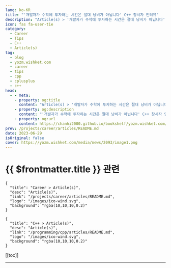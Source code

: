 ```yaml
---
lang: ko-KR
title: "'개발자가 수학에 투자하는 시간은 절대 낭비가 아닙니다' C++ 창시자 인터뷰"
description: "Article(s) > '개발자가 수학에 투자하는 시간은 절대 낭비가 아닙니다' C++ 창시자 인터뷰"
icon: fas fa-user-tie
category: 
  - Career
  - Tips
  - C++
  - Article(s)
tag: 
  - blog
  - yozm.wishket.com
  - career
  - tips
  - cpp
  - cplusplus
  - c++
head:
  - - meta:
    - property: og:title
      content: "Article(s) > '개발자가 수학에 투자하는 시간은 절대 낭비가 아닙니다' C++ 창시자 인터뷰"
    - property: og:description
      content: "'개발자가 수학에 투자하는 시간은 절대 낭비가 아닙니다' C++ 창시자 인터뷰"
    - property: og:url
      content: https://chanhi2000.github.io/bookshelf/yozm.wishket.com/2093.html
prev: /projects/career/articles/README.md
date: 2023-06-29
isOriginal: false
cover: https://yozm.wishket.com/media/news/2093/image1.png
---
```


# {{ $frontmatter.title }} 관련

```component VPCard
{
  "title": "Career > Article(s)",
  "desc": "Article(s)",
  "link": "/projects/career/articles/README.md",
  "logo": "/images/ico-wind.svg",
  "background": "rgba(10,10,10,0.2)"
}
```

```component VPCard
{
  "title": "C++ > Article(s)",
  "desc": "Article(s)",
  "link": "/programming/cpp/articles/README.md",
  "logo": "/images/ico-wind.svg",
  "background": "rgba(10,10,10,0.2)"
}
```

[[toc]]

---

<SiteInfo
  name="'개발자가 수학에 투자하는 시간은 절대 낭비가 아닙니다' C++ 창시자 인터뷰 | 요즘IT"
  desc="본문은 ‘Evrone’이라는 해외 IT 아웃소싱 기업이, C++ 제작자이자 최초 구현자인 비야네 스트롭스트룹(Bjarne Stroustrup)을 인터뷰한 글입니다. 비야네 스트롭스트룹은 1978년부터 C++를 개발하였고, C++의 표준 참고서로 불리는 <C++ 프로그래밍 언어>를 저술했습니다. 인터뷰에는 C++ 프로그래밍에 대한 생각과 오랜 전문적 경험을 토대로 개발자들에게 건네는 조언이 담겨 있습니다."
  url="https://yozm.wishket.com/magazine/detail/2093/"
  logo="https://yozm.wishket.com/static/renewal/img/global/gnb_yozmit.svg"
  preview="https://yozm.wishket.com/media/news/2093/image1.png"/>

<!-- TODO: 작성 -->

